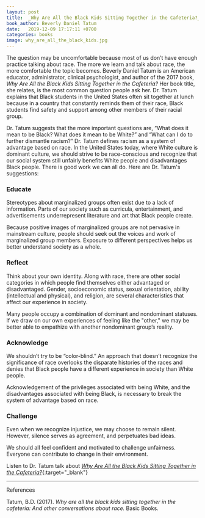 ```yaml
---
layout: post
title:  _Why Are All the Black Kids Sitting Together in the Cafeteria?_
book_author: Beverly Daniel Tatum
date:   2019-12-09 17:17:11 +0700
categories: books
image: why_are_all_the_black_kids.jpg
---
```


The question may be uncomfortable because most of us don’t have enough practice
talking about race. The more we learn and talk about race, the more
comfortable the topic becomes. Beverly Daniel Tatum is an American educator,
administrator, clinical psychologist, and author of the 2017 book, _Why Are All
the Black Kids Sitting Together in the Cafeteria?_ Her book title, she relates,
is the most common question people ask her. Dr. Tatum explains that
Black students in the United States often sit together at lunch because in a
country that constantly reminds them of their race, Black students find safety
and support among other members of their racial group.

Dr. Tatum suggests that the more important questions
are, “What does it mean to be Black? What does it mean to be White?”
and “What can I do to further dismantle racism?” Dr. Tatum defines racism as a system of advantage based on race.
In the United States today, where White culture is dominant culture, we should
strive to be race-conscious and recognize that our social system still unfairly
benefits White people and disadvantages Black people. There is good work we can all do. Here are
Dr. Tatum's suggestions:

### Educate

Stereotypes about marginalized groups often exist due to a lack of information.
Parts of our society such as curricula, entertainment, and
advertisements underrepresent literature and art that Black people create.

Because positive images of marginalized groups are not pervasive in mainstream
culture, people should seek out the voices and work of marginalized group
members. Exposure to different perspectives helps us better understand society as a whole.

### Reflect

Think about your own identity. Along with race, there are other social
categories in which people find themselves either advantaged or disadvantaged. Gender, socioeconomic status, sexual orientation, ability (intellectual and physical), and religion, are several
characteristics that affect our experience in society.

Many people occupy a combination of dominant and nondominant statuses. If we
draw on our own experiences of feeling like the "other," we may be better able to empathize
with another nondominant group’s reality.

### Acknowledge

We shouldn’t try to be “color-blind.” An approach that doesn’t recognize the
significance of race overlooks the disparate histories of the races and denies
that Black people have a different experience in society than White people.

Acknowledgement of the privileges associated with being White, and the disadvantages
associated with being Black, is necessary to break the system of advantage
based on race.

### Challenge

Even when we recognize injustice, we may choose to remain silent. However, silence serves as agreement, and perpetuates bad ideas.

We should all feel confident and motivated to challenge unfairness. Everyone can contribute to change in their environment.


Listen to Dr. Tatum talk about [_Why Are All the Black Kids Sitting Together in
the Cafeteria?_](https://www.chicagohumanities.org/media/beverly-daniel-tatum-why-are-all-black-kids-sitting-together-cafeteria/){:target="_blank"}

---
References

Tatum, B.D. (2017). _Why are all the black kids sitting together in the
cafeteria: And other conversations about race._ Basic Books.
